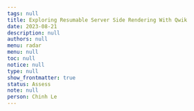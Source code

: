 ```yaml
---
tags: null
title: Exploring Resumable Server Side Rendering With Qwik
date: 2023-08-21
description: null
authors: null
menu: radar
menu: null
toc: null
notice: null
type: null
show_frontmatter: true
status: Assess
note: null
person: Chinh Le
---
```


